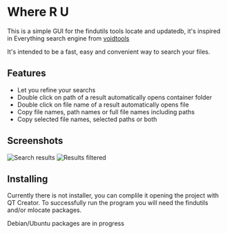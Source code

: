 # Where R U

This is a simple GUI for the findutils tools locate and updatedb, it's inspired in
Everything search engine from [voidtools](http://www.voidtools.com/)

It's intended to be a fast, easy and convenient way to search your files.

## Features

* Let you refine your searchs
* Double click on path of a result automatically opens container folder
* Double click on file name of a result automatically opens file
* Copy file names, path names or full file names including paths
* Copy selected file names, selected paths or both

## Screenshots

![Search results](https://github.com/manuelcarrizo/whereru/blob/master/screenshots/search_results.png)
![Results filtered](https://github.com/manuelcarrizo/whereru/blob/master/screenshots/results_filtered.png)

## Installing

Currently there is not installer, you can complile it opening the project with QT Creator.
To successfully run the program you will need the findutils and/or mlocate packages.

Debian/Ubuntu packages are in progress


